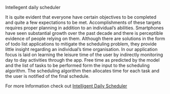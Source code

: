 Intellegent daily scheduler

It is quite evident that everyone have certain objectives to be completed and quite a few
expectations to be met. Accomplishments of these targets requires proper planning in
addition to an individual’s abilities. Smartphones have seen substantial growth over the past
decade and there is perceptible evidence of people relying on them. Although there are
solutions in the form of todo list applications to mitigate the scheduling problem, they
provide little insight regarding an individual’s time organisation. In our application focus is
laid on learning the leisure time of the user by indirectly monitoring day to day activities
through the app. Free time as predicted by the model and the list of tasks to be performed
form the input to the scheduling algorithm. The scheduling algorithm then allocates time for
each task and the user is notified of the final schedule.

For more Information check out 
[Intelligent Daily Scheduler](https://ieeexplore.ieee.org/abstract/document/8554485) 

